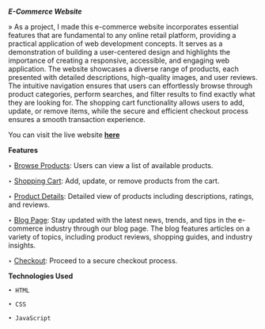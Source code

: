 **_E-Commerce Website_**

» As a project, I made this e-commerce website incorporates essential features that are fundamental to any online retail platform, providing a practical application of web 
  development concepts. It serves as a demonstration of building a user-centered design and highlights the importance of creating a responsive, accessible, and engaging web
  application. The website showcases a diverse range of products, each presented with detailed descriptions, high-quality images, and user reviews. The intuitive navigation 
  ensures that users can effortlessly browse through product categories, perform searches, and filter results to find exactly what they are looking for. The shopping cart 
  functionality allows users to add, update, or remove items, while the secure and efficient checkout process ensures a smooth transaction experience.

You can visit the live website [**here**](https://deepakkr22iitk.github.io/E-Commerce-Website/)

**Features**

‣ [Browse Products](https://deepakkr22iitk.github.io/E-Commerce-Website/index.html): Users can view a list of available products.

‣ [Shopping Cart](https://deepakkr22iitk.github.io/E-Commerce-Website/shop.html): Add, update, or remove products from the cart.

‣ [Product Details](https://deepakkr22iitk.github.io/E-Commerce-Website/sproduct.html): Detailed view of products including descriptions, ratings, and reviews.

‣ [Blog Page](https://deepakkr22iitk.github.io/E-Commerce-Website/blog.html): Stay updated with the latest news, trends, and tips in the e-commerce industry through our blog page. The blog features articles on a variety of topics, including product reviews, shopping guides, and industry insights.

‣ [Checkout](https://deepakkr22iitk.github.io/E-Commerce-Website/cart.html): Proceed to a secure checkout process.


**Technologies Used**
  
    • HTML
    
    • CSS
    
    • JavaScript

    
